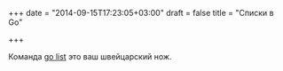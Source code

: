 +++
date = "2014-09-15T17:23:05+03:00"
draft = false
title = "Списки в Go"

+++

<p>Команда <a href="http://dave.cheney.net/2014/09/14/go-list-your-swiss-army-knife">go&nbsp;list</a> это ваш швейцарский нож.</p>


